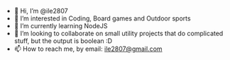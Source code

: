 - 👋 Hi, I’m @ile2807
- 👀 I’m interested in Coding, Board games and Outdoor sports
- 🌱 I’m currently learning NodeJS
- 💞️ I’m looking to collaborate on small utility projects that do complicated stuff, but the output is boolean :D
- 📫 How to reach me, by email: ile2807@gmail.com

<!---
ile2807/ile2807 is a ✨ special ✨ repository because its `README.md` (this file) appears on your GitHub profile.
You can click the Preview link to take a look at your changes.
--->
